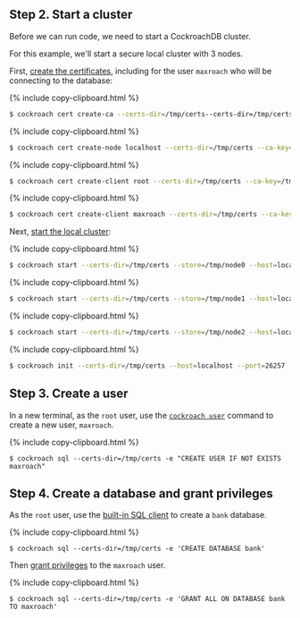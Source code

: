 ## Step 2. Start a cluster

Before we can run code, we need to start a CockroachDB cluster.

For this example, we'll start a secure local cluster with 3 nodes.

First, [create the certificates](create-security-certificates.html), including for the user `maxroach` who will be connecting to the database:

{% include copy-clipboard.html %}
~~~ sh
$ cockroach cert create-ca --certs-dir=/tmp/certs--certs-dir=/tmp/certs --ca-key=/tmp/certs/ca.key
~~~

{% include copy-clipboard.html %}
~~~ sh
$ cockroach cert create-node localhost --certs-dir=/tmp/certs --ca-key=/tmp/certs/ca.key --overwrite
~~~

{% include copy-clipboard.html %}
~~~ sh
$ cockroach cert create-client root --certs-dir=/tmp/certs --ca-key=/tmp/certs/ca.key
~~~

{% include copy-clipboard.html %}
~~~ sh
$ cockroach cert create-client maxroach --certs-dir=/tmp/certs --ca-key=/tmp/certs/ca.key
~~~

Next, [start the local cluster](secure-a-cluster.html):

{% include copy-clipboard.html %}
~~~ sh
$ cockroach start --certs-dir=/tmp/certs --store=/tmp/node0 --host=localhost --port=26257 --http-port=8888  --join=localhost:26257,localhost:26258,localhost:26259
~~~

{% include copy-clipboard.html %}
~~~ sh
$ cockroach start --certs-dir=/tmp/certs --store=/tmp/node1 --host=localhost --port=26258 --http-port=8889  --join=localhost:26257,localhost:26258,localhost:26259
~~~

{% include copy-clipboard.html %}
~~~ sh
$ cockroach start --certs-dir=/tmp/certs --store=/tmp/node2 --host=localhost --port=26259 --http-port=8890  --join=localhost:26257,localhost:26258,localhost:26259
~~~

{% include copy-clipboard.html %}
~~~ sh
$ cockroach init --certs-dir=/tmp/certs --host=localhost --port=26257
~~~

## Step 3. Create a user

In a new terminal, as the `root` user, use the [`cockroach user`](create-and-manage-users.html) command to create a new user, `maxroach`.

{% include copy-clipboard.html %}
~~~ shell
$ cockroach sql --certs-dir=/tmp/certs -e "CREATE USER IF NOT EXISTS maxroach"
~~~

## Step 4. Create a database and grant privileges

As the `root` user, use the [built-in SQL client](use-the-built-in-sql-client.html) to create a `bank` database.

{% include copy-clipboard.html %}
~~~ shell
$ cockroach sql --certs-dir=/tmp/certs -e 'CREATE DATABASE bank'
~~~

Then [grant privileges](grant.html) to the `maxroach` user.

{% include copy-clipboard.html %}
~~~ shell
$ cockroach sql --certs-dir=/tmp/certs -e 'GRANT ALL ON DATABASE bank TO maxroach'
~~~
